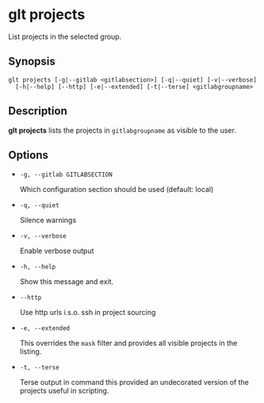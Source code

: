 # glt projects

List projects in the selected group.

## Synopsis

```
glt projects [-g|--gitlab <gitlabsection>] [-q|--quiet] [-v|--verbose]
  [-h|--help] [--http] [-e|--extended] [-t|--terse] <gitlabgroupname>
```

## Description

**glt projects** lists the projects in ``gitlabgroupname`` as
visible to the user.

## Options

- `-g, --gitlab GITLABSECTION`

  Which configuration section should be used (default: local)

- `-q, --quiet`

  Silence warnings

- `-v, --verbose`

  Enable verbose output

- `-h, --help`

  Show this message and exit.

- `--http`

  Use http urls i.s.o. ssh in project sourcing

- `-e, --extended`

  This overrides the ``mask`` filter and provides all visible
  projects in the listing.

- `-t, --terse`

  Terse output in command this provided an undecorated version of
  the projects useful in scripting.
